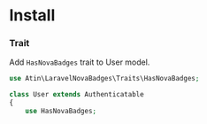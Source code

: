 # Install
### Trait
Add ```HasNovaBadges``` trait to User model.

```php
use Atin\LaravelNovaBadges\Traits\HasNovaBadges;

class User extends Authenticatable
{
    use HasNovaBadges;
```